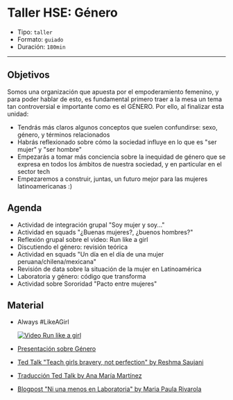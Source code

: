 # Taller HSE: Género

- Tipo: `taller`
- Formato: `guiado`
- Duración: `180min`

***

## Objetivos

Somos una organización que apuesta por el empoderamiento femenino, y para
poder hablar de esto, es fundamental primero traer a la mesa un tema tan
controversial e importante como es el GÉNERO. Por ello, al finalizar esta
unidad:

* Tendrás más claros algunos conceptos que suelen confundirse: sexo, género,
y términos relacionados
* Habrás reflexionado sobre cómo la sociedad influye en lo que es "ser mujer"
y "ser hombre"
* Empezarás a tomar más conciencia sobre la inequidad de género que se expresa
en todos los ámbitos de nuestra sociedad, y en particular en el sector tech
* Empezaremos a construir, juntas, un futuro mejor para las mujeres
latinoamericanas :)

## Agenda

* Actividad de integración grupal "Soy mujer y soy..."
* Actividad en squads "¿Buenas mujeres?, ¿buenos hombres?"
* Reflexión grupal sobre el video: Run like a girl
* Discutiendo el género: revisión teórica
* Actividad en squads "Un día en el día de una mujer peruana/chilena/mexicana"
* Revisión de data sobre la situación de la mujer en Latinoamérica
* Laboratoria y género: código que transforma
* Actividad sobre Sororidad "Pacto entre mujeres"

## Material

* Always #LikeAGirl

  [![Video Run like a girl](https://img.youtube.com/vi/XjJQBjWYDTs/0.jpg)](https://www.youtube.com/watch?v=XjJQBjWYDTs)

* [Presentación sobre Género](https://docs.google.com/presentation/d/115KlXgdbMPJy3lWHVRdui0NuEccF33l7411EMetrUqE/edit#slide=id.g20d3373bed_0_13)
* [Ted Talk "Teach girls bravery, not perfection" by Reshma Saujani](https://www.ted.com/talks/reshma_saujani_teach_girls_bravery_not_perfection)
* [Traducción Ted Talk by Ana María Martínez](https://docs.google.com/document/d/1Dm1roGsZMsqpjs0MdQFPF3xxz04uOF81N5a56zwRcRw/edit)
* [Blogpost "Ni una menos en Laboratoria" by Maria Paula Rivarola](https://medium.com/laboratoria/ni-una-menos-en-laboratoria-fc71084f7d23)
